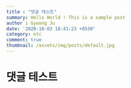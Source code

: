 ```yaml
---
title : "댓글 테스트"
summary: Hello World ! This is a sample post
author : Gyeong Ju
date: '2020-10-03 18:41:23 +0530'
category: etc
comment: true
thumbnail: /assets/img/posts/default.jpg
---
```


# 댓글 테스트
